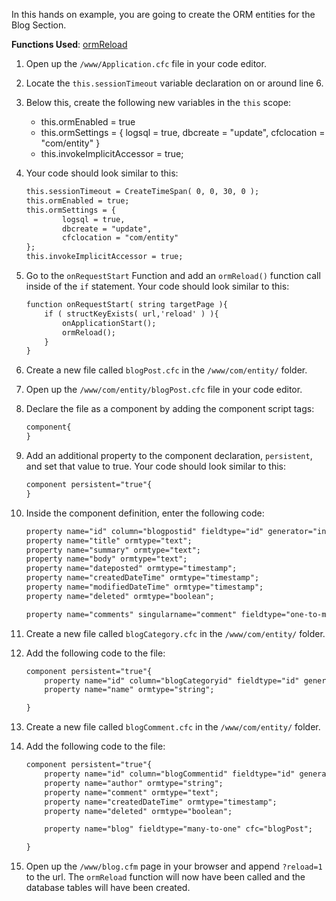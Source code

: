 In this hands on example, you are going to create the ORM entities for the Blog Section.

**Functions Used**: [ormReload](https://helpx.adobe.com/coldfusion/cfml-reference/coldfusion-functions/functions-m-r/ormreload.html)

1. Open up the `/www/Application.cfc` file in your code editor.
1. Locate the `this.sessionTimeout` variable declaration on or around line 6.
1. Below this, create the following new variables in the `this` scope:
    * this.ormEnabled = true
    * this.ormSettings = { logsql = true, dbcreate = "update", cfclocation = "com/entity" }
    * this.invokeImplicitAccessor = true;
1. Your code should look similar to this:

    ```cfml
    this.sessionTimeout = CreateTimeSpan( 0, 0, 30, 0 );
    this.ormEnabled = true;
    this.ormSettings = {
            logsql = true,
            dbcreate = "update",
            cfclocation = "com/entity"
    };
    this.invokeImplicitAccessor = true;
    ```

1. Go to the `onRequestStart` Function and add an `ormReload()` function call inside of the `if` statement. Your code should look similar to this:

    ```cfml
    function onRequestStart( string targetPage ){
        if ( structKeyExists( url,'reload' ) ){
            onApplicationStart();
            ormReload();
        }
    }
    ```

1. Create a new file called `blogPost.cfc` in the `/www/com/entity/` folder.
1. Open up the `/www/com/entity/blogPost.cfc` file in your code editor.
1. Declare the file as a component by adding the component script tags:

    ```cfml
    component{
    }
    ```

1. Add an additional property to the component declaration, `persistent`, and set that value to true. Your code should look similar to this:

    ```cfml
    component persistent="true"{
    }
    ```

1. Inside the component definition, enter the following code:

    ```cfml
    property name="id" column="blogpostid" fieldtype="id" generator="increment";
    property name="title" ormtype="text";
    property name="summary" ormtype="text";
    property name="body" ormtype="text";
    property name="dateposted" ormtype="timestamp";
    property name="createdDateTime" ormtype="timestamp";
    property name="modifiedDateTime" ormtype="timestamp";
    property name="deleted" ormtype="boolean";

    property name="comments" singularname="comment" fieldtype="one-to-many" cfc="blogComment" fkcolumn="blogpostid" cascade="all";
    ```

1. Create a new file called `blogCategory.cfc` in the `/www/com/entity/` folder.
1. Add the following code to the file:

    ```cfml
    component persistent="true"{
        property name="id" column="blogCategoryid" fieldtype="id" generator="increment";
        property name="name" ormtype="string";

    }
    ```

1. Create a new file called `blogComment.cfc` in the `/www/com/entity/` folder.
1. Add the following code to the file:

    ```cfml
    component persistent="true"{
        property name="id" column="blogCommentid" fieldtype="id" generator="increment";
        property name="author" ormtype="string";
        property name="comment" ormtype="text";
        property name="createdDateTime" ormtype="timestamp";
        property name="deleted" ormtype="boolean";

        property name="blog" fieldtype="many-to-one" cfc="blogPost";

    }
    ```

1. Open up the `/www/blog.cfm` page in your browser and append `?reload=1` to the url. The `ormReload` function will now have been called and the database tables will have been created.
